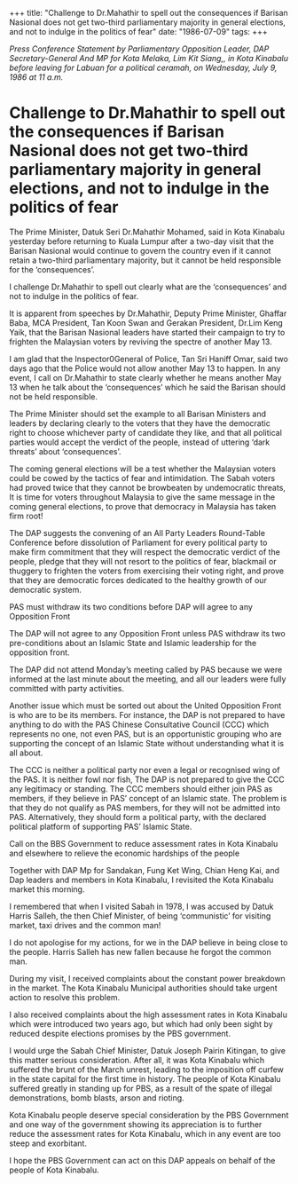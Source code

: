 +++ 
title: "Challenge to Dr.Mahathir to spell out the consequences if Barisan Nasional does not get two-third parliamentary majority in general elections, and not to indulge in the politics of fear"
date: "1986-07-09"
tags:
+++

_Press Conference Statement by Parliamentary Opposition Leader, DAP Secretary-General And MP for Kota Melaka, Lim Kit Siang,, in Kota Kinabalu before leaving for Labuan for a political ceramah, on Wednesday, July 9, 1986 at 11 a.m._

# Challenge to Dr.Mahathir to spell out the consequences if Barisan Nasional does not get two-third parliamentary majority in general elections, and not to indulge in the politics of fear

The Prime Minister, Datuk Seri Dr.Mahathir Mohamed, said in Kota Kinabalu yesterday before returning to Kuala Lumpur after a two-day visit that the Barisan Nasional would continue to govern the country even if it cannot retain a two-third parliamentary majority, but it cannot be held responsible for the ‘consequences’.</u>

I challenge Dr.Mahathir to spell out clearly what are the ‘consequences’ and not to indulge in the politics of fear.

It is apparent from speeches by Dr.Mahathir, Deputy Prime Minister, Ghaffar Baba, MCA President, Tan Koon Swan and Gerakan President, Dr.Lim Keng Yaik, that the Barisan Nasional leaders have started their campaign to try to frighten the Malaysian voters by reviving  the spectre of another May 13.

I am glad that the Inspector0General of Police, Tan Sri Haniff Omar, said two days ago that the Police would not allow another May 13 to happen. In any event, I call on Dr.Mahathir to state clearly whether he means another May 13 when he talk about the ‘consequences’ which he said the Barisan should not be held responsible.

The Prime Minister should set the example to all Barisan Ministers and leaders by declaring clearly to the voters that they have the democratic right to choose whichever party of candidate they like, and that all political parties would accept the verdict of the people, instead of uttering ‘dark threats’ about ‘consequences’.

The coming general elections will be a test whether the Malaysian voters could be cowed by the tactics of fear and intimidation. The Sabah voters had proved twice that they cannot be browbeaten by undemocratic threats, It is time for voters throughout Malaysia to give the same message in the coming general elections, to prove that democracy in Malaysia has taken firm root!

The DAP suggests the convening of an All Party Leaders Round-Table Conference before dissolution of Parliament for every political party to make firm commitment that they will respect the democratic verdict of the people, pledge that they will not resort to the politics of fear, blackmail or thuggery to frighten the voters from exercising their voting right, and prove that they are democratic forces dedicated to the healthy growth of our democratic system.

PAS must withdraw its two conditions before DAP will agree to any Opposition Front  

The DAP will not agree to any Opposition Front unless PAS withdraw its two pre-conditions about an Islamic State and Islamic leadership for the opposition front.

The DAP did not attend Monday’s meeting called by PAS because we were informed at the last minute about the meeting, and all our leaders were fully committed with party activities.

Another issue which must be sorted out about the United Opposition Front is who are to be its members. For instance, the DAP is not prepared to have anything to do with the PAS Chinese Consultative Council (CCC) which represents no one, not even PAS, but is an opportunistic grouping who are supporting the concept of an Islamic State without understanding what it is all about.

The CCC is neither a political party nor even a legal or recognised wing of the PAS. It is neither fowl nor fish, The DAP is not prepared to give the CCC any legitimacy or standing. The CCC members should either join PAS as members, if they believe in PAS’ concept of an Islamic state. The problem is that they do not qualify as PAS members, for they will not be admitted into PAS. Alternatively, they should form a political party, with the declared political platform of supporting PAS’ Islamic State.

Call on the BBS Government to reduce assessment rates in Kota Kinabalu and elsewhere to relieve the economic hardships of the people

Together with DAP Mp for Sandakan, Fung Ket Wing, Chian Heng Kai, and Dap leaders and members in Kota Kinabalu, I revisited the Kota Kinabalu market this morning.

I remembered that when I visited Sabah in 1978, I was accused by Datuk Harris Salleh, the then Chief Minister, of being ‘communistic’ for visiting market, taxi drives and the common man!

I do not apologise for my actions, for we in the DAP believe in being close to the people. Harris Salleh has new fallen because he forgot the common man.

During my visit, I received complaints about the constant power breakdown in the market. The Kota Kinabalu Municipal authorities should take urgent action to resolve this problem.

I also received complaints about the high assessment rates in Kota Kinabalu which were introduced two years ago, but which had only been sight by reduced despite elections promises by the PBS government.

I would urge the Sabah Chief Minister, Datuk Joseph Pairin Kitingan, to give this matter serious consideration. After all, it was Kota Kinabalu which suffered the brunt of the March unrest, leading to the imposition off curfew in the state capital for the first time in history. 
The people of Kota Kinabalu suffered greatly in standing up for PBS, as a result of the spate of illegal demonstrations, bomb blasts, arson and rioting.

Kota Kinabalu people deserve special consideration by the PBS Government and one way of the government showing its appreciation is to further reduce the assessment rates for Kota Kinabalu, which in any event are too steep and exorbitant.

I hope the PBS Government can act on this DAP appeals on behalf of the people of Kota Kinabalu.
 
